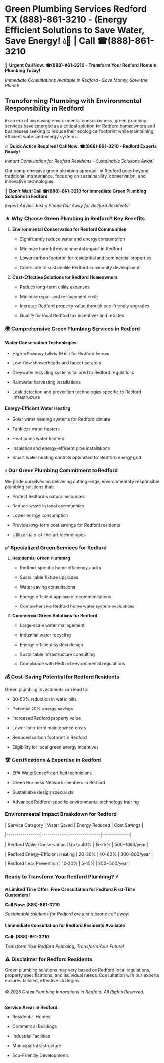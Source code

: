 # Green Plumbing Services Redford TX (888)-861-3210 - (Energy Efficient Solutions to Save Water, Save Energy! 💧🌿 | Call ☎(888)-861-3210

🚨 **Urgent Call Now: ☎(888)-861-3210 - Transform Your Redford Home's Plumbing Today!**
*Immediate Consultations Available in Redford - Save Money, Save the Planet!*

## Transforming Plumbing with Environmental Responsibility in Redford

In an era of increasing environmental consciousness, green plumbing services have emerged as a critical solution for Redford homeowners and businesses seeking to reduce their ecological footprint while maintaining efficient water and energy systems. 

🔥 **Quick Action Required! Call Now: ☎(888)-861-3210 - Redford Experts Ready!**
*Instant Consultation for Redford Residents - Sustainable Solutions Await!*

Our comprehensive green plumbing approach in Redford goes beyond traditional maintenance, focusing on sustainability, conservation, and innovative technologies.

🚨 **Don't Wait! Call ☎(888)-861-3210 for Immediate Green Plumbing Solutions in Redford**
*Expert Advice Just a Phone Call Away for Redford Residents!*

### ★ Why Choose Green Plumbing in Redford? Key Benefits

1. **Environmental Conservation for Redford Communities** 
   - Significantly reduce water and energy consumption
   - Minimize harmful environmental impact in Redford
   - Lower carbon footprint for residential and commercial properties
   - Contribute to sustainable Redford community development

2. **Cost-Effective Solutions for Redford Homeowners** 
   - Reduce long-term utility expenses
   - Minimize repair and replacement costs
   - Increase Redford property value through eco-friendly upgrades
   - Qualify for local Redford tax incentives and rebates

### 🌍 Comprehensive Green Plumbing Services in Redford

#### Water Conservation Technologies
- High-efficiency toilets (HET) for Redford homes
- Low-flow showerheads and faucet aerators
- Greywater recycling systems tailored to Redford regulations
- Rainwater harvesting installations
- Leak detection and prevention technologies specific to Redford infrastructure

#### Energy-Efficient Water Heating
- Solar water heating systems for Redford climate
- Tankless water heaters
- Heat pump water heaters
- Insulation and energy-efficient pipe installations
- Smart water heating controls optimized for Redford energy grid

### 💧 Our Green Plumbing Commitment to Redford

We pride ourselves on delivering cutting-edge, environmentally responsible plumbing solutions that:
- Protect Redford's natural resources
- Reduce waste in local communities
- Lower energy consumption
- Provide long-term cost savings for Redford residents
- Utilize state-of-the-art technologies

### ✅ Specialized Green Services for Redford

1. **Residential Green Plumbing**
   - Redford-specific home efficiency audits
   - Sustainable fixture upgrades
   - Water-saving consultations
   - Energy-efficient appliance recommendations
   - Comprehensive Redford home water system evaluations

2. **Commercial Green Solutions for Redford**
   - Large-scale water management
   - Industrial water recycling
   - Energy-efficient system design
   - Sustainable infrastructure consulting
   - Compliance with Redford environmental regulations

### 💰 Cost-Saving Potential for Redford Residents

Green plumbing investments can lead to:
- 30-50% reduction in water bills
- Potential 20% energy savings
- Increased Redford property value
- Lower long-term maintenance costs
- Reduced carbon footprint in Redford
- Eligibility for local green energy incentives

### 🏆 Certifications & Expertise in Redford

- EPA WaterSense® certified technicians
- Green Business Network members in Redford
- Sustainable design specialists
- Advanced Redford-specific environmental technology training

### Environmental Impact Breakdown for Redford

| Service Category | Water Saved | Energy Reduced | Cost Savings |
|-----------------|-------------|----------------|--------------|
| Redford Water Conservation | Up to 40% | 15-25% | $500-$1000/year |
| Redford Energy-Efficient Heating | 20-30% | 40-60% | $300-$800/year |
| Redford Leak Prevention | 10-20% | 5-15% | $200-$500/year |

### Ready to Transform Your Redford Plumbing? ⚡

**🔥 Limited Time Offer: Free Consultation for Redford First-Time Customers!**

**Call Now: (888)-861-3210**
*Sustainable solutions for Redford are just a phone call away!*

#### 📞 Immediate Consultation for Redford Residents Available

**Call: (888)-861-3210**
*Transform Your Redford Plumbing, Transform Your Future!*

### ⚠️ Disclaimer for Redford Residents

Green plumbing solutions may vary based on Redford local regulations, property specifications, and individual needs. Consultation with our experts ensures tailored, effective strategies.

###### © 2025 Green Plumbing Innovations in Redford. All Rights Reserved.

**Service Areas in Redford:** 
- Residential Homes
- Commercial Buildings
- Industrial Facilities
- Municipal Infrastructure
- Eco-Friendly Developments